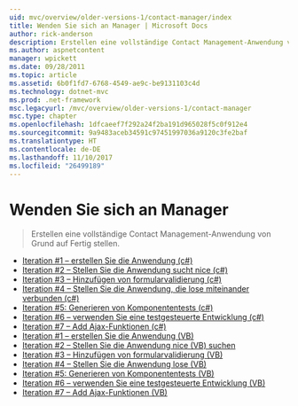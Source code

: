 ```yaml
---
uid: mvc/overview/older-versions-1/contact-manager/index
title: Wenden Sie sich an Manager | Microsoft Docs
author: rick-anderson
description: Erstellen eine vollständige Contact Management-Anwendung von Grund auf Fertig stellen.
ms.author: aspnetcontent
manager: wpickett
ms.date: 09/28/2011
ms.topic: article
ms.assetid: 6b0f1fd7-6768-4549-ae9c-be9131103c4d
ms.technology: dotnet-mvc
ms.prod: .net-framework
msc.legacyurl: /mvc/overview/older-versions-1/contact-manager
msc.type: chapter
ms.openlocfilehash: 1dfcaeef7f292a24f2ba191d965028f5c0f912e4
ms.sourcegitcommit: 9a9483aceb34591c97451997036a9120c3fe2baf
ms.translationtype: HT
ms.contentlocale: de-DE
ms.lasthandoff: 11/10/2017
ms.locfileid: "26499189"
---
```

<a name="contact-manager"></a>Wenden Sie sich an Manager
====================
> Erstellen eine vollständige Contact Management-Anwendung von Grund auf Fertig stellen.


- [Iteration #1 – erstellen Sie die Anwendung (c#)](iteration-1-create-the-application-cs.md)
- [Iteration #2 – Stellen Sie die Anwendung sucht nice (c#)](iteration-2-make-the-application-look-nice-cs.md)
- [Iteration #3 – Hinzufügen von formularvalidierung (c#)](iteration-3-add-form-validation-cs.md)
- [Iteration #4 – Stellen Sie die Anwendung, die lose miteinander verbunden (c#)](iteration-4-make-the-application-loosely-coupled-cs.md)
- [Iteration #5: Generieren von Komponententests (c#)](iteration-5-create-unit-tests-cs.md)
- [Iteration #6 – verwenden Sie eine testgesteuerte Entwicklung (c#)](iteration-6-use-test-driven-development-cs.md)
- [Iteration #7 – Add Ajax-Funktionen (c#)](iteration-7-add-ajax-functionality-cs.md)
- [Iteration #1 – erstellen Sie die Anwendung (VB)](iteration-1-create-the-application-vb.md)
- [Iteration #2 – Stellen Sie die Anwendung nice (VB) suchen](iteration-2-make-the-application-look-nice-vb.md)
- [Iteration #3 – Hinzufügen von formularvalidierung (VB)](iteration-3-add-form-validation-vb.md)
- [Iteration #4 – Stellen Sie die Anwendung lose (VB)](iteration-4-make-the-application-loosely-coupled-vb.md)
- [Iteration #5: Generieren von Komponententests (VB)](iteration-5-create-unit-tests-vb.md)
- [Iteration #6 – verwenden Sie eine testgesteuerte Entwicklung (VB)](iteration-6-use-test-driven-development-vb.md)
- [Iteration #7 – Add Ajax-Funktionen (VB)](iteration-7-add-ajax-functionality-vb.md)
